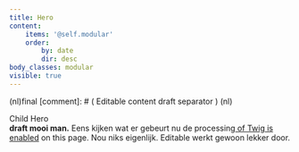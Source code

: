 ```yaml
---
title: Hero
content:
    items: '@self.modular'
    order:
        by: date
        dir: desc
body_classes: modular
visible: true
---
```


(nl)final
[comment]: # ( Editable content draft separator )
(nl)<p>Child Hero<br /><strong>draft mooi man.</strong> Eens kijken wat er gebeurt nu de processin<u>g of Twig is enabled</u> on this page. Nou niks eigenlijk. Editable werkt gewoon lekker door.</p>